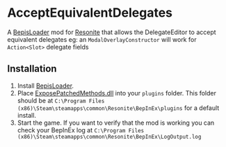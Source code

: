 # AcceptEquivalentDelegates

A [BepisLoader](https://github.com/ResoniteModding/BepisLoader) mod for [Resonite](https://resonite.com/) that allows the DelegateEditor to accept equivalent delegates eg: an `ModalOverlayConstructor` will work for `Action<Slot>` delegate fields

## Installation
1. Install [BepisLoader](https://github.com/ResoniteModding/BepisLoader).
1. Place [ExposePatchedMethods.dll](https://github.com/eia485/NeosAcceptEquivalentDelegates/releases/latest/download/AcceptEquivalentDelegates.dll) into your `plugins` folder. This folder should be at `C:\Program Files (x86)\Steam\steamapps\common\Resonite\BepInEx\plugins` for a default install.
1. Start the game. If you want to verify that the mod is working you can check your BepInEx log at `C:\Program Files (x86)\Steam\steamapps\common\Resonite\BepInEx\LogOutput.log`